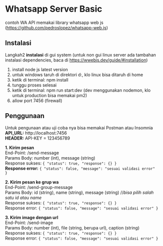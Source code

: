 # Whatsapp Server Basic
contoh WA API memakai library whatsapp web js (https://github.com/pedroslopez/whatsapp-web.js)

## Instalasi
Langkah2 **instalasi** di gui system (untuk non gui linux server ada tambahan instalasi dependencies, baca di https://wwebjs.dev/guide/#installation)
1. install node js latest version
2. untuk windows taruh di direktori d:, klo linux bisa ditaruh di home
3. ketik di terminal: npm install
4. tunggu proses selesai
5. ketik di terminal: npm run start:dev (dev menggunakan nodemon, klo untuk production bisa memakai pm2)
6. allow port 7456 (firewall)

## Penggunaan
Untuk pengunaan atau uji coba nya bisa memakai Postman atau Insomnia  
**API_URL:** http://localhost:7456  
**HEADER:** API-KEY = 123456789

**1. Kirim pesan**  
End-Point: /send-message  
Params Body: number (int), message (string)  
Response sukses: 
`{ "status": true, "response": {} }`  
**Response error:** 
`{ "status": false, "message": "sesuai validasi error" }`

**2. Kirim pesan ke grup wa**  
End-Point: /send-group-message  
Params Body: id (string), name (string), message (string) //*bisa pilih salah satu id atau name*  
Response sukses: 
`{ "status": true, "response": {} }`  
Response error: 
`{ "status": false, "message": "sesuai validasi error" }`

**3. Kirim image dengan url**  
End-Point: /send-image  
Params Body: number (int), file (string, berupa url), caption (string)  
Response sukses: 
`{ "status": true, "response": {} }`  
Response error: 
`{ "status": false, "message": "sesuai validasi error" }`
